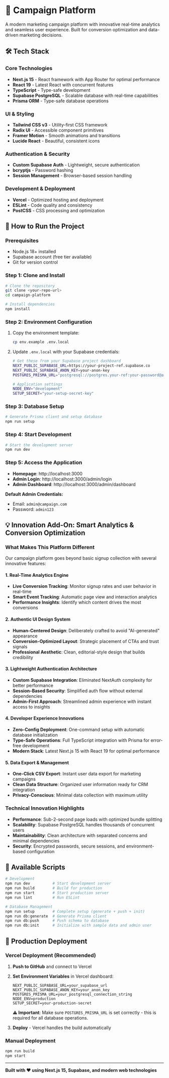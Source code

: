# 🚀 Campaign Platform

A modern marketing campaign platform with innovative real-time analytics and seamless user experience. Built for conversion optimization and data-driven marketing decisions.

## 🛠️ Tech Stack

### **Core Technologies**
- **Next.js 15** - React framework with App Router for optimal performance
- **React 19** - Latest React with concurrent features
- **TypeScript** - Type-safe development
- **Supabase PostgreSQL** - Scalable database with real-time capabilities
- **Prisma ORM** - Type-safe database operations

### **UI & Styling**
- **Tailwind CSS v3** - Utility-first CSS framework
- **Radix UI** - Accessible component primitives
- **Framer Motion** - Smooth animations and transitions
- **Lucide React** - Beautiful, consistent icons

### **Authentication & Security**
- **Custom Supabase Auth** - Lightweight, secure authentication
- **bcryptjs** - Password hashing
- **Session Management** - Browser-based session handling

### **Development & Deployment**
- **Vercel** - Optimized hosting and deployment
- **ESLint** - Code quality and consistency
- **PostCSS** - CSS processing and optimization

## 🚀 How to Run the Project

### **Prerequisites**
- Node.js 18+ installed
- Supabase account (free tier available)
- Git for version control

### **Step 1: Clone and Install**
```bash
# Clone the repository
git clone <your-repo-url>
cd campaign-platform

# Install dependencies
npm install
```

### **Step 2: Environment Configuration**
1. Copy the environment template:
   ```bash
   cp env.example .env.local
   ```

2. Update `.env.local` with your Supabase credentials:
   ```bash
   # Get these from your Supabase project dashboard
   NEXT_PUBLIC_SUPABASE_URL=https://your-project-ref.supabase.co
   NEXT_PUBLIC_SUPABASE_ANON_KEY=your-anon-key
   POSTGRES_PRISMA_URL="postgresql://postgres.your-ref:your-password@aws-region.pooler.supabase.co:5432/postgres?sslmode=require"
   
   # Application settings
   NODE_ENV="development"
   SETUP_SECRET="your-setup-secret-key"
   ```

### **Step 3: Database Setup**
```bash
# Generate Prisma client and setup database
npm run setup
```

### **Step 4: Start Development**
```bash
# Start the development server
npm run dev
```

### **Step 5: Access the Application**
- **Homepage**: http://localhost:3000
- **Admin Login**: http://localhost:3000/admin/login
- **Admin Dashboard**: http://localhost:3000/admin/dashboard

**Default Admin Credentials:**
- Email: `admin@campaign.com`
- Password: `admin123`

## 💡 Innovation Add-On: Smart Analytics & Conversion Optimization

### **What Makes This Platform Different**

Our campaign platform goes beyond basic signup collection with several innovative features:

#### **1. Real-Time Analytics Engine**
- **Live Conversion Tracking**: Monitor signup rates and user behavior in real-time
- **Smart Event Tracking**: Automatic page view and interaction analytics
- **Performance Insights**: Identify which content drives the most conversions

#### **2. Authentic UI Design System**
- **Human-Centered Design**: Deliberately crafted to avoid "AI-generated" appearance
- **Conversion-Optimized Layout**: Strategic placement of CTAs and trust signals
- **Professional Aesthetic**: Clean, editorial-style design that builds credibility

#### **3. Lightweight Authentication Architecture**
- **Custom Supabase Integration**: Eliminated NextAuth complexity for better performance
- **Session-Based Security**: Simplified auth flow without external dependencies
- **Admin-First Approach**: Streamlined admin experience with instant access to insights

#### **4. Developer Experience Innovations**
- **Zero-Config Deployment**: One-command setup with automatic database initialization
- **Type-Safe Operations**: Full TypeScript integration with Prisma for error-free development
- **Modern Stack**: Latest Next.js 15 with React 19 for optimal performance

#### **5. Data Export & Management**
- **One-Click CSV Export**: Instant user data export for marketing campaigns
- **Clean Data Structure**: Organized user information ready for CRM integration
- **Privacy-Conscious**: Minimal data collection with maximum utility

### **Technical Innovation Highlights**
- **Performance**: Sub-2-second page loads with optimized bundle splitting
- **Scalability**: Supabase PostgreSQL handles thousands of concurrent users
- **Maintainability**: Clean architecture with separated concerns and minimal dependencies
- **Security**: Encrypted passwords, secure sessions, and environment-based configuration

## 🔧 Available Scripts

```bash
# Development
npm run dev          # Start development server
npm run build        # Build for production
npm run start        # Start production server
npm run lint         # Run ESLint

# Database Management
npm run setup        # Complete setup (generate + push + init)
npm run db:generate  # Generate Prisma client
npm run db:push      # Push schema to database
npm run db:init      # Initialize with sample data and admin user
```

## 🚀 Production Deployment

### **Vercel Deployment (Recommended)**

1. **Push to GitHub** and connect to Vercel
2. **Set Environment Variables** in Vercel dashboard:
   ```
   NEXT_PUBLIC_SUPABASE_URL=your_supabase_url
   NEXT_PUBLIC_SUPABASE_ANON_KEY=your_anon_key
   POSTGRES_PRISMA_URL=your_postgresql_connection_string
   NODE_ENV=production
   SETUP_SECRET=your-production-secret
   ```
   
   **⚠️ Important**: Make sure `POSTGRES_PRISMA_URL` is set correctly - this is required for all database operations.
3. **Deploy** - Vercel handles the build automatically

### **Manual Deployment**
```bash
npm run build
npm start
```

---

**Built with ❤️ using Next.js 15, Supabase, and modern web technologies**